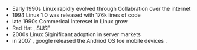 - Early  1990s  Linux rapidly  evolved through Collabration  over the internet 
- 1994 Linux 1.0 was released  with 176k lines of code 
- late  1990s Commerical  Intereset in Linux grow 
 - Rad Hat , SUSF 
 - 2000s Linux Siginificant adoption  in server markets 
 - in 2007 ,   google  released the Andriod OS  foe mobile  devices .